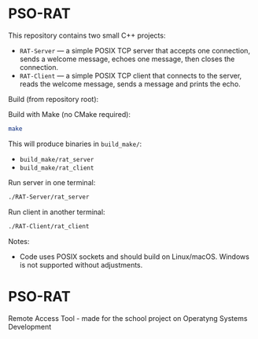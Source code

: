 # PSO-RAT

This repository contains two small C++ projects:

- `RAT-Server` — a simple POSIX TCP server that accepts one connection, sends a welcome message, echoes one message, then closes the connection.
- `RAT-Client` — a simple POSIX TCP client that connects to the server, reads the welcome message, sends a message and prints the echo.

Build (from repository root):

Build with Make (no CMake required):

```bash
make
```

This will produce binaries in `build_make/`:

- `build_make/rat_server`
- `build_make/rat_client`

Run server in one terminal:

```bash
./RAT-Server/rat_server
```

Run client in another terminal:

```bash
./RAT-Client/rat_client
```

Notes:
- Code uses POSIX sockets and should build on Linux/macOS. Windows is not supported without adjustments.
# PSO-RAT
 Remote Access Tool - made for the school project on Operatyng Systems  Development
